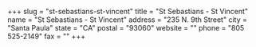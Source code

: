 +++
slug = "st-sebastians-st-vincent"
title = "St Sebastians - St Vincent"
name = "St Sebastians - St Vincent"
address = "235 N. 9th Street"
city = "Santa Paula"
state = "CA"
postal = "93060"
website = ""
phone = "805 525-2149"
fax = ""
+++
